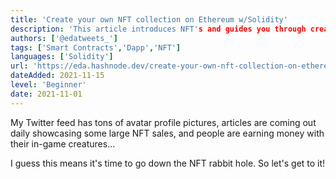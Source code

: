 ```yaml
---
title: 'Create your own NFT collection on Ethereum w/Solidity'
description: 'This article introduces NFT's and guides you through creating your NFT collection on Ethereum using solidity.'
authors: ['@edatweets_']
tags: ['Smart Contracts','Dapp','NFT']
languages: ['Solidity']
url: 'https://eda.hashnode.dev/create-your-own-nft-collection-on-ethereum'
dateAdded: 2021-11-15
level: 'Beginner'
date: 2021-11-01
---
```


My Twitter feed has tons of avatar profile pictures, articles are coming out daily showcasing some large NFT sales, and people are earning money with their in-game creatures...

I guess this means it's time to go down the NFT rabbit hole. So let's get to it!